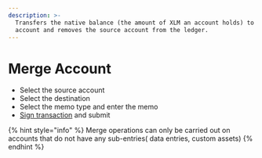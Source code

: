 ```yaml
---
description: >-
  Transfers the native balance (the amount of XLM an account holds) to another
  account and removes the source account from the ledger.
---
```


# Merge Account

* Select the source account
* Select the destination
* Select the memo type and enter the memo
* [Sign transaction](../wallet-actions/sign-transaction.md) and submit

{% hint style="info" %}
Merge operations can only be carried out on accounts that do not have any sub-entries\( data entries, custom assets\)
{% endhint %}


